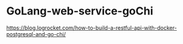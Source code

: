# GoLang-web-service-goChi
https://blog.logrocket.com/how-to-build-a-restful-api-with-docker-postgresql-and-go-chi/
